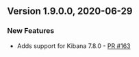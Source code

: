 ## Version 1.9.0.0, 2020-06-29

### New Features
  * Adds support for Kibana 7.8.0 - [PR #163](https://github.com/opendistro-for-elasticsearch/alerting-kibana-plugin/pull/163)
